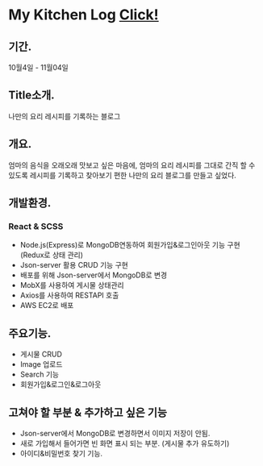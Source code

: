 ﻿# My Kitchen Log [Click!](http://3.88.0.222:3000/)
 
 ## 기간.
 10월4일 - 11월04일

 ## Title소개.
나만의 요리 레시피를 기록하는 블로그

## 개요.
엄마의 음식을 오래오래 맛보고 싶은 마음에, 엄마의 요리 레시피를 그대로 간직 할 수 있도록
레시피를 기록하고 찾아보기 편한 나만의 요리 블로그를 만들고 싶었다.

## 개발환경.
### React & SCSS
* Node.js(Express)로 MongoDB연동하여 회원가입&로그인아웃 기능 구현 (Redux로 상태 관리) 
* Json-server 활용 CRUD 기능 구현
* 배포를 위해 Json-server에서 MongoDB로 변경
* MobX를 사용하여 게시물 상태관리
* Axios를 사용하여 RESTAPI 호출
* AWS EC2로 배포

## 주요기능.
* 게시물 CRUD
* Image 업로드
* Search 기능
* 회원가입&로그인&로그아웃

## 고쳐야 할 부분 & 추가하고 싶은 기능
* Json-server에서 MongoDB로 변경하면서 이미지 저장이 안됨.
* 새로 가입해서 들어가면 빈 화면 표시 되는 부분. (게시물 추가 유도하기)
* 아이디&비밀번호 찾기 기능.